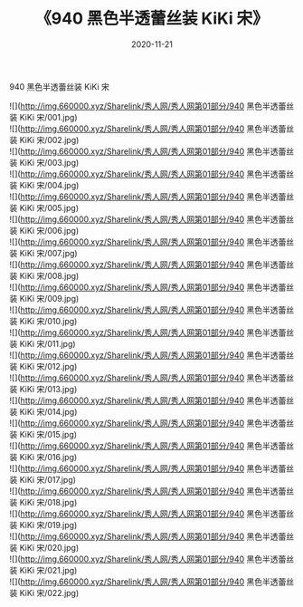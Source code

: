 ﻿---
layout: post
title:  《940 黑色半透蕾丝装 KiKi 宋》
date:   2020-11-21
img: http://img.660000.xyz/Sharelink/秀人网/秀人网第01部分/940 黑色半透蕾丝装 KiKi 宋/000.jpg
categories: [美女, 清纯, 唯美]
---

940 黑色半透蕾丝装 KiKi 宋

  ![](http://img.660000.xyz/Sharelink/秀人网/秀人网第01部分/940 黑色半透蕾丝装 KiKi 宋/001.jpg) <br> ![](http://img.660000.xyz/Sharelink/秀人网/秀人网第01部分/940 黑色半透蕾丝装 KiKi 宋/002.jpg) <br> ![](http://img.660000.xyz/Sharelink/秀人网/秀人网第01部分/940 黑色半透蕾丝装 KiKi 宋/003.jpg) <br> ![](http://img.660000.xyz/Sharelink/秀人网/秀人网第01部分/940 黑色半透蕾丝装 KiKi 宋/004.jpg) <br> ![](http://img.660000.xyz/Sharelink/秀人网/秀人网第01部分/940 黑色半透蕾丝装 KiKi 宋/005.jpg) <br> ![](http://img.660000.xyz/Sharelink/秀人网/秀人网第01部分/940 黑色半透蕾丝装 KiKi 宋/006.jpg) <br> ![](http://img.660000.xyz/Sharelink/秀人网/秀人网第01部分/940 黑色半透蕾丝装 KiKi 宋/007.jpg) <br> ![](http://img.660000.xyz/Sharelink/秀人网/秀人网第01部分/940 黑色半透蕾丝装 KiKi 宋/008.jpg) <br> ![](http://img.660000.xyz/Sharelink/秀人网/秀人网第01部分/940 黑色半透蕾丝装 KiKi 宋/009.jpg) <br> ![](http://img.660000.xyz/Sharelink/秀人网/秀人网第01部分/940 黑色半透蕾丝装 KiKi 宋/010.jpg) <br> ![](http://img.660000.xyz/Sharelink/秀人网/秀人网第01部分/940 黑色半透蕾丝装 KiKi 宋/011.jpg) <br> ![](http://img.660000.xyz/Sharelink/秀人网/秀人网第01部分/940 黑色半透蕾丝装 KiKi 宋/012.jpg) <br> ![](http://img.660000.xyz/Sharelink/秀人网/秀人网第01部分/940 黑色半透蕾丝装 KiKi 宋/013.jpg) <br> ![](http://img.660000.xyz/Sharelink/秀人网/秀人网第01部分/940 黑色半透蕾丝装 KiKi 宋/014.jpg) <br> ![](http://img.660000.xyz/Sharelink/秀人网/秀人网第01部分/940 黑色半透蕾丝装 KiKi 宋/015.jpg) <br> ![](http://img.660000.xyz/Sharelink/秀人网/秀人网第01部分/940 黑色半透蕾丝装 KiKi 宋/016.jpg) <br> ![](http://img.660000.xyz/Sharelink/秀人网/秀人网第01部分/940 黑色半透蕾丝装 KiKi 宋/017.jpg) <br> ![](http://img.660000.xyz/Sharelink/秀人网/秀人网第01部分/940 黑色半透蕾丝装 KiKi 宋/018.jpg) <br> ![](http://img.660000.xyz/Sharelink/秀人网/秀人网第01部分/940 黑色半透蕾丝装 KiKi 宋/019.jpg) <br> ![](http://img.660000.xyz/Sharelink/秀人网/秀人网第01部分/940 黑色半透蕾丝装 KiKi 宋/020.jpg) <br> ![](http://img.660000.xyz/Sharelink/秀人网/秀人网第01部分/940 黑色半透蕾丝装 KiKi 宋/021.jpg) <br> ![](http://img.660000.xyz/Sharelink/秀人网/秀人网第01部分/940 黑色半透蕾丝装 KiKi 宋/022.jpg) <br>